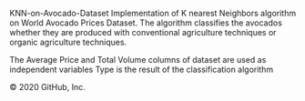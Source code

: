 KNN-on-Avocado-Dataset
Implementation of K nearest Neighbors algorithm on World Avocado Prices Dataset. The algorithm classifies the avocados whether they are produced with conventional agriculture techniques or organic agriculture techniques.

The Average Price and Total Volume columns of dataset are used as independent variables Type is the result of the classification algorithm

© 2020 GitHub, Inc.
